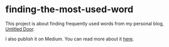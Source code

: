 # finding-the-most-used-word
This project is about finding frequently used words from my personal blog, [Untitled Door](https://untitledoor.wordpress.com/).


I also publish it on Medium. You can read more about it [here](https://medium.com/@sri.hartini/how-i-use-the-pandas-package-to-find-frequently-used-words-from-my-personal-blog-927819834d65).
